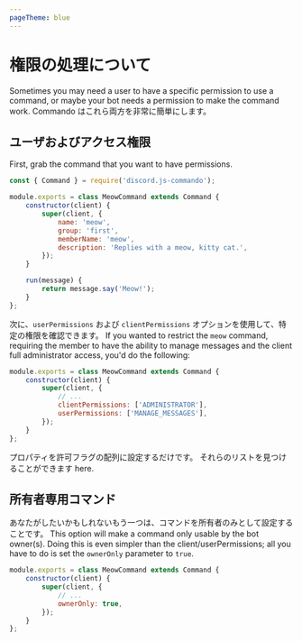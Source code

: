 ```yaml
---
pageTheme: blue
---
```


# 権限の処理について

Sometimes you may need a user to have a specific permission to use a command, or maybe your bot needs a permission to make the command work. Commando はこれら両方を非常に簡単にします。

## ユーザおよびアクセス権限

First, grab the command that you want to have permissions.

```js
const { Command } = require('discord.js-commando');

module.exports = class MeowCommand extends Command {
    constructor(client) {
        super(client, {
            name: 'meow',
            group: 'first',
            memberName: 'meow',
            description: 'Replies with a meow, kitty cat.',
        });
    }

    run(message) {
        return message.say('Meow!');
    }
};
```

次に、`userPermissions` および `clientPermissions` オプションを使用して、特定の権限を確認できます。 If you wanted to restrict the `meow` command, requiring the member to have the ability to manage messages and the client full administrator access, you'd do the following:

```js {5-6}
module.exports = class MeowCommand extends Command {
    constructor(client) {
        super(client, {
            // ...
            clientPermissions: ['ADMINISTRATOR'],
            userPermissions: ['MANAGE_MESSAGES'],
        });
    }
};
```

プロパティを許可フラグの配列に設定するだけです。 それらのリストを見つけることができます <docs-link path="class/Permissions?scrollTo=s-FLAGS">here</docs-link>.

## 所有者専用コマンド

あなたがしたいかもしれないもう一つは、コマンドを所有者のみとして設定することです。 This option will make a command only usable by the bot owner(s). Doing this is even simpler than the client/userPermissions; all you have to do is set the `ownerOnly` parameter to `true`.

```js {5}
module.exports = class MeowCommand extends Command {
    constructor(client) {
        super(client, {
            // ...
            ownerOnly: true,
        });
    }
};
```
